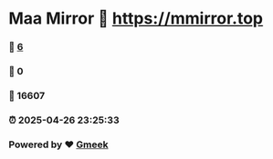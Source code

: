 # Maa Mirror :link: https://mmirror.top 
### :page_facing_up: [6](https://mmirror.top/tag.html) 
### :speech_balloon: 0 
### :hibiscus: 16607 
### :alarm_clock: 2025-04-26 23:25:33 
### Powered by :heart: [Gmeek](https://github.com/Meekdai/Gmeek)
